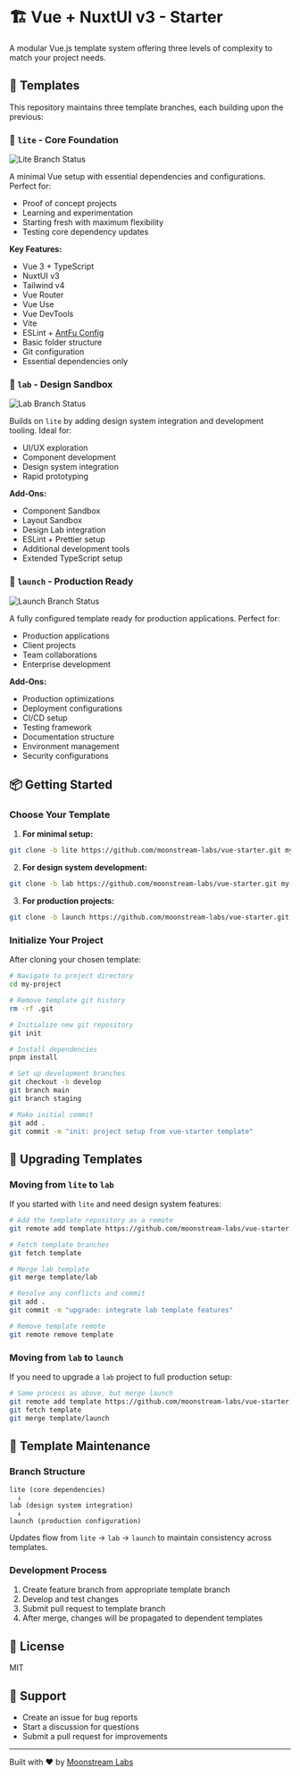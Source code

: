 # 🏗️ Vue + NuxtUI v3 - Starter

A modular Vue.js template system offering three levels of complexity to match your project needs.

## 🧱 Templates

This repository maintains three template branches, each building upon the previous:

### 🐣 `lite` - Core Foundation

![Lite Branch Status](https://img.shields.io/badge/status-maintained-brightgreen)

A minimal Vue setup with essential dependencies and configurations. Perfect for:

- Proof of concept projects
- Learning and experimentation
- Starting fresh with maximum flexibility
- Testing core dependency updates

**Key Features:**

- Vue 3 + TypeScript
- NuxtUI v3
- Tailwind v4
- Vue Router
- Vue Use
- Vue DevTools
- Vite
- ESLint + [AntFu Config](https://github.com/antfu/eslint-config)
- Basic folder structure
- Git configuration
- Essential dependencies only

### 🧪 `lab` - Design Sandbox

![Lab Branch Status](https://img.shields.io/badge/status-maintained-brightgreen)

Builds on `lite` by adding design system integration and development tooling. Ideal for:

- UI/UX exploration
- Component development
- Design system integration
- Rapid prototyping

**Add-Ons:**

- Component Sandbox
- Layout Sandbox
- Design Lab integration
- ESLint + Prettier setup
- Additional development tools
- Extended TypeScript setup

### 🚀 `launch` - Production Ready

![Launch Branch Status](https://img.shields.io/badge/status-maintained-brightgreen)

A fully configured template ready for production applications. Perfect for:

- Production applications
- Client projects
- Team collaborations
- Enterprise development

**Add-Ons:**

- Production optimizations
- Deployment configurations
- CI/CD setup
- Testing framework
- Documentation structure
- Environment management
- Security configurations

## 📦 Getting Started

### Choose Your Template

1. **For minimal setup:**

```bash
git clone -b lite https://github.com/moonstream-labs/vue-starter.git my-project
```

2. **For design system development:**

```bash
git clone -b lab https://github.com/moonstream-labs/vue-starter.git my-project
```

3. **For production projects:**

```bash
git clone -b launch https://github.com/moonstream-labs/vue-starter.git my-project
```

### Initialize Your Project

After cloning your chosen template:

```bash
# Navigate to project directory
cd my-project

# Remove template git history
rm -rf .git

# Initialize new git repository
git init

# Install dependencies
pnpm install

# Set up development branches
git checkout -b develop
git branch main
git branch staging

# Make initial commit
git add .
git commit -m "init: project setup from vue-starter template"
```

## 🔄 Upgrading Templates

### Moving from `lite` to `lab`

If you started with `lite` and need design system features:

```bash
# Add the template repository as a remote
git remote add template https://github.com/moonstream-labs/vue-starter.git

# Fetch template branches
git fetch template

# Merge lab template
git merge template/lab

# Resolve any conflicts and commit
git add .
git commit -m "upgrade: integrate lab template features"

# Remove template remote
git remote remove template
```

### Moving from `lab` to `launch`

If you need to upgrade a `lab` project to full production setup:

```bash
# Same process as above, but merge launch
git remote add template https://github.com/moonstream-labs/vue-starter.git
git fetch template
git merge template/launch
```

## 📝 Template Maintenance

### Branch Structure

```
lite (core dependencies)
  ↓
lab (design system integration)
  ↓
launch (production configuration)
```

Updates flow from `lite` → `lab` → `launch` to maintain consistency across templates.

### Development Process

1. Create feature branch from appropriate template branch
2. Develop and test changes
3. Submit pull request to template branch
4. After merge, changes will be propagated to dependent templates

## 📜 License

MIT

## 💬 Support

- Create an issue for bug reports
- Start a discussion for questions
- Submit a pull request for improvements

---
Built with ❤️ by [Moonstream Labs](https://github.com/moonstream-labs)